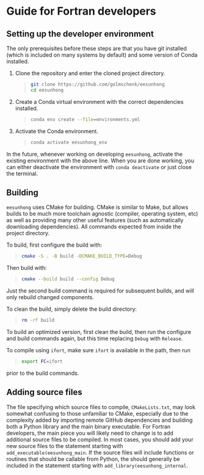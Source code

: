 # Guide for Fortran developers

## Setting up the developer environment

The only prerequisites before these steps are that you have git installed (which is included on many systems by default) and some version of Conda installed.

1. Clone the repository and enter the cloned project directory.

   > ```sh
   > git clone https://github.com/golmschenk/eesunhong
   > cd eesunhong
   > ```

2. Create a Conda virtual environment with the correct dependencies installed.

   > ```sh
   > conda env create --file=environments.yml
   > ```

3. Activate the Conda environment.

   > ```sh
   > conda activate eesunhong_env
   > ```

In the future, whenever working on developing `eesunhong`, activate the existing environment with the above line. When you are done working, you can either deactivate the environment with `conda deactivate` or just close the terminal.

## Building

`eesunhong` uses CMake for building. CMake is similar to Make, but allows builds to be much more toolchain agnostic (compiler, operating system, etc) as well as providing many other useful features (such as automatically downloading dependencies). All commands expected from inside the project directory.

To build, first configure the build with:

> ```sh
> cmake -S . -B build -DCMAKE_BUILD_TYPE=Debug
> ```

Then build with:

> ```sh
> cmake --build build --config Debug
> ```

Just the second build command is required for subsequent builds, and will only rebuild changed components.

To clean the build, simply delete the build directory:

> ```sh
> rm -rf build
> ```

To build an optimized version, first clean the build, then run the configure and build commands again, but this time replacing `Debug` with `Release`.

To compile using `ifort`, make sure `ifort` is available in the path, then run

> ```sh
> export FC=ifort
> ```

prior to the build commands.

## Adding source files

The file specifying which source files to compile, `CMakeLists.txt`, may look somewhat confusing to those unfamiliar to CMake, especially due to the complexity added by importing remote GitHub dependencies and building both a Python library and the main binary executable. For Fortran developers, the main piece you will likely need to change is to add additional source files to be compiled. In most cases, you should add your new source files to the statement starting with `add_executable(eesunhong_main`. If the source files will include functions or routines that should be callable from Python, the should generally be included in the statement starting with `add_library(eesunhong_internal`.
